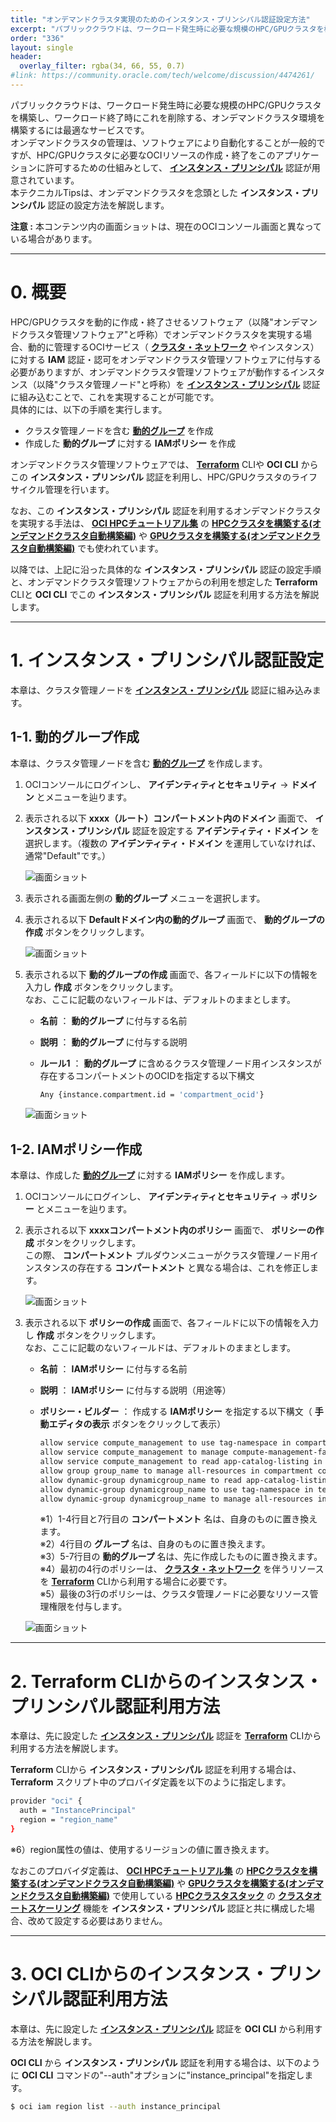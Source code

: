 ```yaml
---
title: "オンデマンドクラスタ実現のためのインスタンス・プリンシパル認証設定方法"
excerpt: "パブリッククラウドは、ワークロード発生時に必要な規模のHPC/GPUクラスタを構築し、ワークロード終了時にこれを削除する、オンデマンドクラスタ環境を構築するには最適なサービスです。オンデマンドクラスタの管理は、ソフトウェアにより自動化することが一般的ですが、HPC/GPUクラスタに必要なOCIリソースの作成・終了をこのアプリケーションに許可するための仕組みとして、インスタンス・プリンシパル認証が用意されています。本テクニカルTipsは、オンデマンドクラスタを念頭としたインスタンス・プリンシパル認証の設定方法を解説します。"
order: "336"
layout: single
header:
  overlay_filter: rgba(34, 66, 55, 0.7)
#link: https://community.oracle.com/tech/welcome/discussion/4474261/
---
```


パブリッククラウドは、ワークロード発生時に必要な規模のHPC/GPUクラスタを構築し、ワークロード終了時にこれを削除する、オンデマンドクラスタ環境を構築するには最適なサービスです。  
オンデマンドクラスタの管理は、ソフトウェアにより自動化することが一般的ですが、HPC/GPUクラスタに必要なOCIリソースの作成・終了をこのアプリケーションに許可するための仕組みとして、 **[インスタンス・プリンシパル](/ocitutorials/hpc/#5-15-インスタンスプリンシパル)** 認証が用意されています。  
本テクニカルTipsは、オンデマンドクラスタを念頭とした **インスタンス・プリンシパル** 認証の設定方法を解説します。

**注意 :** 本コンテンツ内の画面ショットは、現在のOCIコンソール画面と異なっている場合があります。

***
# 0. 概要

HPC/GPUクラスタを動的に作成・終了させるソフトウェア（以降"オンデマンドクラスタ管理ソフトウェア"と呼称）でオンデマンドクラスタを実現する場合、動的に管理するOCIサービス（ **[クラスタ・ネットワーク](/ocitutorials/hpc/#5-1-クラスタネットワーク)** やインスタンス）に対する **IAM** 認証・認可をオンデマンドクラスタ管理ソフトウェアに付与する必要がありますが、オンデマンドクラスタ管理ソフトウェアが動作するインスタンス（以降"クラスタ管理ノード"と呼称）を **[インスタンス・プリンシパル](/ocitutorials/hpc/#5-15-インスタンスプリンシパル)** 認証に組み込むことで、これを実現することが可能です。  
具体的には、以下の手順を実行します。

- クラスタ管理ノードを含む **[動的グループ](/ocitutorials/hpc/#5-16-動的グループ)** を作成
- 作成した **動的グループ** に対する **IAMポリシー** を作成

オンデマンドクラスタ管理ソフトウェアでは、 **[Terraform](/ocitutorials/hpc/#5-12-terraform)** CLIや **OCI CLI** からこの **インスタンス・プリンシパル** 認証を利用し、HPC/GPUクラスタのライフサイクル管理を行います。

なお、この **インスタンス・プリンシパル** 認証を利用するオンデマンドクラスタを実現する手法は、 **[OCI HPCチュートリアル集](/ocitutorials/hpc/#1-oci-hpcチュートリアル集)** の **[HPCクラスタを構築する(オンデマンドクラスタ自動構築編)](/ocitutorials/hpc/spinup-hpc-cluster-withautoscaling)** や **[GPUクラスタを構築する(オンデマンドクラスタ自動構築編)](/ocitutorials/hpc/spinup-gpu-cluster-withautoscaling/)** でも使われています。

以降では、上記に沿った具体的な **インスタンス・プリンシパル** 認証の設定手順と、オンデマンドクラスタ管理ソフトウェアからの利用を想定した **Terraform** CLIと **OCI CLI** でこの **インスタンス・プリンシパル** 認証を利用する方法を解説します。

***
# 1. インスタンス・プリンシパル認証設定

本章は、クラスタ管理ノードを **[インスタンス・プリンシパル](/ocitutorials/hpc/#5-15-インスタンスプリンシパル)** 認証に組み込みます。

## 1-1. 動的グループ作成

本章は、クラスタ管理ノードを含む **[動的グループ](/ocitutorials/hpc/#5-16-動的グループ)** を作成します。

1. OCIコンソールにログインし、 **アイデンティティとセキュリティ** → **ドメイン** とメニューを辿ります。

2. 表示される以下 **xxxx（ルート）コンパートメント内のドメイン** 画面で、 **インスタンス・プリンシパル** 認証を設定する **アイデンティティ・ドメイン** を選択します。（複数の **アイデンティティ・ドメイン** を運用していなければ、通常"Default"です。）

    ![画面ショット](console_page01.png)

3. 表示される画面左側の **動的グループ** メニューを選択します。

4. 表示される以下 **Defaultドメイン内の動的グループ** 画面で、 **動的グループの作成** ボタンをクリックします。  

    ![画面ショット](console_page02.png)

5. 表示される以下 **動的グループの作成** 画面で、各フィールドに以下の情報を入力し **作成** ボタンをクリックします。  
なお、ここに記載のないフィールドは、デフォルトのままとします。

    - **名前** ： **動的グループ** に付与する名前
    - **説明** ： **動的グループ** に付与する説明
    - **ルール1** ： **動的グループ** に含めるクラスタ管理ノード用インスタンスが存在するコンパートメントのOCIDを指定する以下構文

      ```sh
      Any {instance.compartment.id = 'compartment_ocid'}
      ```

   ![画面ショット](console_page03.png)

## 1-2. IAMポリシー作成

本章は、作成した **[動的グループ](/ocitutorials/hpc/#5-16-動的グループ)** に対する **IAMポリシー** を作成します。

1. OCIコンソールにログインし、 **アイデンティティとセキュリティ** → **ポリシー** とメニューを辿ります。

2. 表示される以下 **xxxxコンパートメント内のポリシー** 画面で、 **ポリシーの作成** ボタンをクリックします。  
この際、 **コンパートメント** プルダウンメニューがクラスタ管理ノード用インスタンスの存在する **コンパートメント** と異なる場合は、これを修正します。

    ![画面ショット](console_page04.png)

3. 表示される以下 **ポリシーの作成** 画面で、各フィールドに以下の情報を入力し **作成** ボタンをクリックします。  
なお、ここに記載のないフィールドは、デフォルトのままとします。

    - **名前** ： **IAMポリシー** に付与する名前
    - **説明** ： **IAMポリシー** に付与する説明（用途等）
    - **ポリシー・ビルダー** ： 作成する **IAMポリシー** を指定する以下構文（ **手動エディタの表示** ボタンをクリックして表示）

      ```sh
      allow service compute_management to use tag-namespace in compartment compartment_name
      allow service compute_management to manage compute-management-family in compartment compartment_name
      allow service compute_management to read app-catalog-listing in compartment compartment_name
      allow group group_name to manage all-resources in compartment compartment_name
      allow dynamic-group dynamicgroup_name to read app-catalog-listing in tenancy
      allow dynamic-group dynamicgroup_name to use tag-namespace in tenancy
      allow dynamic-group dynamicgroup_name to manage all-resources in compartment compartment_name
      ```
      ※1）1-4行目と7行目の **コンパートメント** 名は、自身のものに置き換えます。  
      ※2）4行目の **グループ** 名は、自身のものに置き換えます。  
      ※3）5-7行目の **動的グループ** 名は、先に作成したものに置き換えます。  
      ※4）最初の4行のポリシーは、  **[クラスタ・ネットワーク](/ocitutorials/hpc/#5-1-クラスタネットワーク)** を伴うリソースを  **[Terraform](/ocitutorials/hpc/#5-12-terraform)** CLIから利用する場合に必要です。  
      ※5）最後の3行のポリシーは、クラスタ管理ノードに必要なリソース管理権限を付与します。  

   ![画面ショット](console_page05.png)

***
# 2. Terraform CLIからのインスタンス・プリンシパル認証利用方法

本章は、先に設定した **[インスタンス・プリンシパル](/ocitutorials/hpc/#5-15-インスタンスプリンシパル)** 認証を **[Terraform](/ocitutorials/hpc/#5-12-terraform)** CLIから利用する方法を解説します。

**Terraform** CLIから **インスタンス・プリンシパル** 認証を利用する場合は、 **Terraform** スクリプト中のプロバイダ定義を以下のように指定します。

```sh
provider "oci" {
  auth = "InstancePrincipal"  
  region = "region_name"
}
```
※6）region属性の値は、使用するリージョンの値に置き換えます。

なおこのプロバイダ定義は、 **[OCI HPCチュートリアル集](/ocitutorials/hpc/#1-oci-hpcチュートリアル集)** の **[HPCクラスタを構築する(オンデマンドクラスタ自動構築編)](/ocitutorials/hpc/spinup-hpc-cluster-withautoscaling)** や **[GPUクラスタを構築する(オンデマンドクラスタ自動構築編)](/ocitutorials/hpc/spinup-gpu-cluster-withautoscaling/)** で使用している  **[HPCクラスタスタック](/ocitutorials/hpc/#5-10-hpcクラスタスタック)** の **[クラスタオートスケーリング](/ocitutorials/hpc/#5-9-クラスタオートスケーリング)** 機能を **インスタンス・プリンシパル** 認証と共に構成した場合、改めて設定する必要はありません。

***
# 3. OCI CLIからのインスタンス・プリンシパル認証利用方法

本章は、先に設定した **[インスタンス・プリンシパル](/ocitutorials/hpc/#5-15-インスタンスプリンシパル)** 認証を **OCI CLI** から利用する方法を解説します。

**OCI CLI** から **インスタンス・プリンシパル** 認証を利用する場合は、以下のように **OCI CLI** コマンドの"--auth"オプションに"instance_principal"を指定します。

```sh
$ oci iam region list --auth instance_principal
```